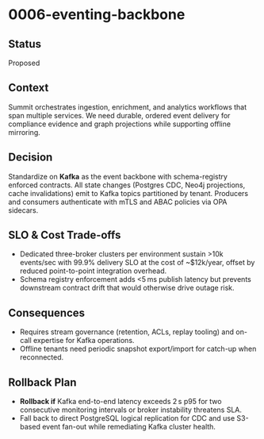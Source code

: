 # 0006-eventing-backbone

## Status
Proposed

## Context
Summit orchestrates ingestion, enrichment, and analytics workflows that span multiple services. We need durable, ordered event delivery for compliance evidence and graph projections while supporting offline mirroring.

## Decision
Standardize on **Kafka** as the event backbone with schema-registry enforced contracts. All state changes (Postgres CDC, Neo4j projections, cache invalidations) emit to Kafka topics partitioned by tenant. Producers and consumers authenticate with mTLS and ABAC policies via OPA sidecars.

## SLO & Cost Trade-offs
- Dedicated three-broker clusters per environment sustain >10k events/sec with 99.9% delivery SLO at the cost of ~$12k/year, offset by reduced point-to-point integration overhead.
- Schema registry enforcement adds <5 ms publish latency but prevents downstream contract drift that would otherwise drive outage risk.

## Consequences
- Requires stream governance (retention, ACLs, replay tooling) and on-call expertise for Kafka operations.
- Offline tenants need periodic snapshot export/import for catch-up when reconnected.

## Rollback Plan
- **Rollback if** Kafka end-to-end latency exceeds 2 s p95 for two consecutive monitoring intervals or broker instability threatens SLA.
- Fall back to direct PostgreSQL logical replication for CDC and use S3-based event fan-out while remediating Kafka cluster health.
